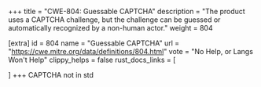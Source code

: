 +++
title = "CWE-804: Guessable CAPTCHA"
description	= "The product uses a CAPTCHA challenge, but the challenge can be guessed or automatically recognized by a non-human actor."
weight = 804

[extra]
id = 804
name = "Guessable CAPTCHA"
url = "https://cwe.mitre.org/data/definitions/804.html"
vote = "No Help, or Langs Won't Help"
clippy_helps = false
rust_docs_links = [
	
]
+++
CAPTCHA not in std

